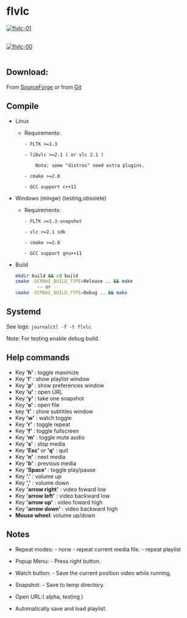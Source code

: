 flvlc
=====


<a href="https://postimages.org/" target="_blank"><img src="https://i.postimg.cc/D0LGKBf6/flvlc-01.png" alt="flvlc-01"/></a><br/><br/>

<a href="https://postimages.org/" target="_blank"><img src="https://i.postimg.cc/ydwR5wKW/flvlc-00.png" alt="flvlc-00"/></a><br/><br/>


Download:
---------
From [SourceForge](http://sourceforge.net/projects/flvlc)
or from [Git](https://github.com/spycapitan/flvlc)


Compile
-------
- Linux

	- Requirements:

		  - FLTK >=1.3

		  - libvlc >=2.1 ( or vlc 2.1 )

			  Note: some "distros" need extra plugins.

		  - cmake >=2.8

		  - GCC support c++11


- Windows (mingw) (testing,obsolete)
	
	- Requirements:

		  - FLTK >=1.3-snapshot

		  - vlc >=2.1 sdk

		  - cmake >=2.8

		  - GCC support gnu++11

- Build

	```bash
	mkdir build && cd build
	cmake -DCMAKE_BUILD_TYPE=Release .. && make
			-- or --
	cmake -DCMAKE_BUILD_TYPE=Debug .. && make
	```



Systemd
---------

See logs: `journalctl -f -t flvlc`

Note: For testing enable debug build.



Help commands
-------------------
 - Key __'h'__ : toggle maximize
 - Key __'l'__ : show playlist window
 - Key __'p'__ : show preferences window
 - Key __'u'__ : open URL
 - Key __'y'__ : take one snapshot
 - Key __'o'__ : open file
 - key __'t'__ : show subtitles window
 - Key __'w'__ : watch toggle
 - Key __'r'__ : toggle repeat
 - Key __'f'__ : toggle fullscreen
 - Key __'m'__ : toggle mute audio
 - Key __'s'__ : stop media
 - Key __'Esc'__ or __'q'__ : quit
 - Key __'n'__ : next media
 - Key __'b'__ : previous media
 - Key __'Space'__ : toggle play/pause
 - Key __'.'__ : volume up
 - Key __','__ : volume down
 - Key __'arrow right'__ : video foward low
 - Key __'arrow left'__ :  video backward low
 - Key __'arrow up'__ : video foward high
 - Key __'arrow down'__ : video backward high 
 - __Mouse wheel__: volume up/down


Notes
-----

- Repeat modes:
	  - none
	  - repeat current media file.
	  - repeat playlist

- Popup Menu:
	  - Press right button.

- Watch button: 
	  - Save the current position video while running.

- Snapshot:
	  - Save to temp directory.

- Open URL:( alpha, testing )


- Automatically save and load playlist.


